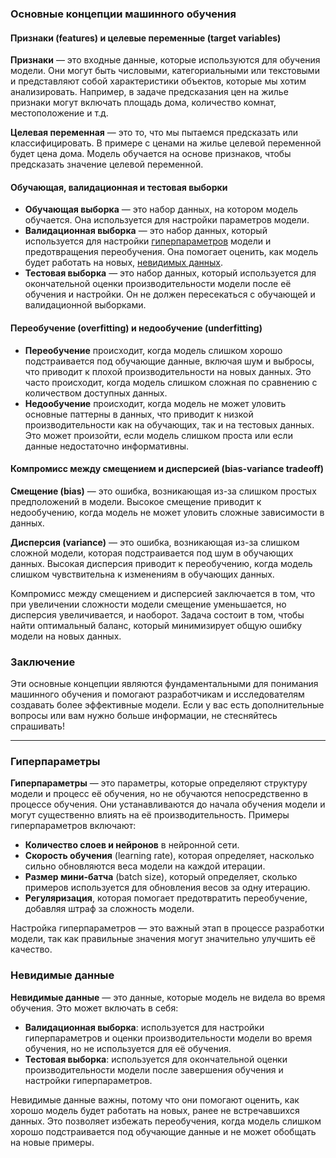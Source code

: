 ### Основные концепции машинного обучения

#### Признаки (features) и целевые переменные (target variables)
**Признаки** — это входные данные, которые используются для обучения модели. Они могут быть числовыми, категориальными или текстовыми и представляют собой характеристики объектов, которые мы хотим анализировать. Например, в задаче предсказания цен на жилье признаки могут включать площадь дома, количество комнат, местоположение и т.д.

**Целевая переменная** — это то, что мы пытаемся предсказать или классифицировать. В примере с ценами на жилье целевой переменной будет цена дома. Модель обучается на основе признаков, чтобы предсказать значение целевой переменной.

#### Обучающая, валидационная и тестовая выборки
- **Обучающая выборка** — это набор данных, на котором модель обучается. Она используется для настройки параметров модели.
- **Валидационная выборка** — это набор данных, который используется для настройки [гиперпараметров](#Гиперпараметры) модели и предотвращения переобучения. Она помогает оценить, как модель будет работать на новых, [невидимых данных](#Невидимые%20данные).
- **Тестовая выборка** — это набор данных, который используется для окончательной оценки производительности модели после её обучения и настройки. Он не должен пересекаться с обучающей и валидационной выборками.

#### Переобучение (overfitting) и недообучение (underfitting)
- **Переобучение** происходит, когда модель слишком хорошо подстраивается под обучающие данные, включая шум и выбросы, что приводит к плохой производительности на новых данных. Это часто происходит, когда модель слишком сложная по сравнению с количеством доступных данных.
- **Недообучение** происходит, когда модель не может уловить основные паттерны в данных, что приводит к низкой производительности как на обучающих, так и на тестовых данных. Это может произойти, если модель слишком проста или если данные недостаточно информативны.

#### Компромисс между смещением и дисперсией (bias-variance tradeoff)
**Смещение (bias)** — это ошибка, возникающая из-за слишком простых предположений в модели. Высокое смещение приводит к недообучению, когда модель не может уловить сложные зависимости в данных.

**Дисперсия (variance)** — это ошибка, возникающая из-за слишком сложной модели, которая подстраивается под шум в обучающих данных. Высокая дисперсия приводит к переобучению, когда модель слишком чувствительна к изменениям в обучающих данных.

Компромисс между смещением и дисперсией заключается в том, что при увеличении сложности модели смещение уменьшается, но дисперсия увеличивается, и наоборот. Задача состоит в том, чтобы найти оптимальный баланс, который минимизирует общую ошибку модели на новых данных.

### Заключение
Эти основные концепции являются фундаментальными для понимания машинного обучения и помогают разработчикам и исследователям создавать более эффективные модели. Если у вас есть дополнительные вопросы или вам нужно больше информации, не стесняйтесь спрашивать!



----
### Гиперпараметры

**Гиперпараметры** — это параметры, которые определяют структуру модели и процесс её обучения, но не обучаются непосредственно в процессе обучения. Они устанавливаются до начала обучения модели и могут существенно влиять на её производительность. Примеры гиперпараметров включают:

- **Количество слоев и нейронов** в нейронной сети.
- **Скорость обучения** (learning rate), которая определяет, насколько сильно обновляются веса модели на каждой итерации.
- **Размер мини-батча** (batch size), который определяет, сколько примеров используется для обновления весов за одну итерацию.
- **Регуляризация**, которая помогает предотвратить переобучение, добавляя штраф за сложность модели.

Настройка гиперпараметров — это важный этап в процессе разработки модели, так как правильные значения могут значительно улучшить её качество.

### Невидимые данные

**Невидимые данные** — это данные, которые модель не видела во время обучения. Это может включать в себя:

- **Валидационная выборка**: используется для настройки гиперпараметров и оценки производительности модели во время обучения, но не используется для её обучения.
- **Тестовая выборка**: используется для окончательной оценки производительности модели после завершения обучения и настройки гиперпараметров.

Невидимые данные важны, потому что они помогают оценить, как хорошо модель будет работать на новых, ранее не встречавшихся данных. Это позволяет избежать переобучения, когда модель слишком хорошо подстраивается под обучающие данные и не может обобщать на новые примеры.